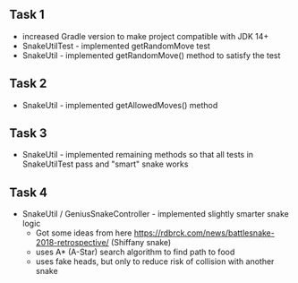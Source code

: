 ## Task 1
* increased Gradle version to make project compatible with JDK 14+
* SnakeUtilTest - implemented getRandomMove test
* SnakeUtil - implemented getRandomMove() method to satisfy the test

## Task 2
* SnakeUtil - implemented getAllowedMoves() method

## Task 3
* SnakeUtil - implemented remaining methods so that all tests in SnakeUtilTest pass
and "smart" snake works

## Task 4
* SnakeUtil / GeniusSnakeController - implemented slightly smarter snake logic
  * Got some ideas from here <https://rdbrck.com/news/battlesnake-2018-retrospective/> (Shiffany snake) 
  * uses A* (A-Star) search algorithm to find path to food
  * uses fake heads, but only to reduce risk of collision with another snake

